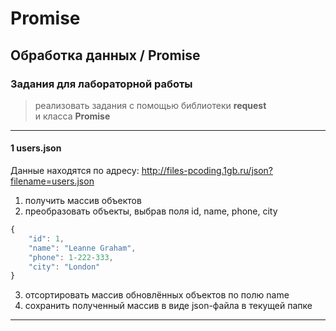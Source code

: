 # Promise

## Обработка данных / Promise  

### Задания для лабораторной работы  

> реализовать задания с помощью библиотеки  **request**  
> и класса **Promise**  

---  

#### 1 users.json

Данные находятся по адресу: http://files-pcoding.1gb.ru/json?filename=users.json  

1) получить массив объектов  
2) преобразовать объекты, выбрав поля id, name, phone, city  
```js
{
    "id": 1,
    "name": "Leanne Graham",
    "phone": 1-222-333,
    "city": "London"
}
```
3) отсортировать массив обновлённых объектов по полю name  
4) сохранить полученный массив в виде json-файла в текущей папке  

---  

